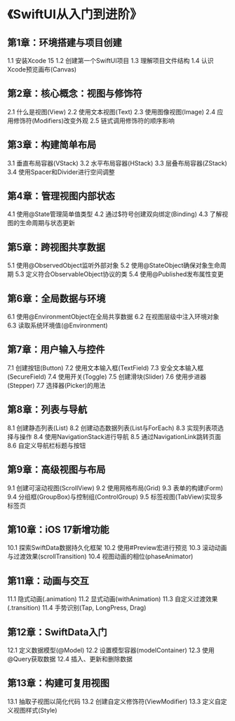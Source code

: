 # 《SwiftUI从入门到进阶》

## 第1章：环境搭建与项目创建
1.1 安装Xcode 15
1.2 创建第一个SwiftUI项目
1.3 理解项目文件结构
1.4 认识Xcode预览画布(Canvas)

## 第2章：核心概念：视图与修饰符
2.1 什么是视图(View)
2.2 使用文本视图(Text)
2.3 使用图像视图(Image)
2.4 应用修饰符(Modifiers)改变外观
2.5 链式调用修饰符的顺序影响

## 第3章：构建简单布局
3.1 垂直布局容器(VStack)
3.2 水平布局容器(HStack)
3.3 层叠布局容器(ZStack)
3.4 使用Spacer和Divider进行空间调整

## 第4章：管理视图内部状态
4.1 使用@State管理简单值类型
4.2 通过$符号创建双向绑定(Binding)
4.3 了解视图的生命周期与状态更新

## 第5章：跨视图共享数据
5.1 使用@ObservedObject监听外部对象
5.2 使用@StateObject确保对象生命周期
5.3 定义符合ObservableObject协议的类
5.4 使用@Published发布属性变更

## 第6章：全局数据与环境
6.1 使用@EnvironmentObject在全局共享数据
6.2 在视图层级中注入环境对象
6.3 读取系统环境值(@Environment)

## 第7章：用户输入与控件
7.1 创建按钮(Button)
7.2 使用文本输入框(TextField)
7.3 安全文本输入框(SecureField)
7.4 使用开关(Toggle)
7.5 创建滑块(Slider)
7.6 使用步进器(Stepper)
7.7 选择器(Picker)的用法

## 第8章：列表与导航
8.1 创建静态列表(List)
8.2 创建动态数据列表(List与ForEach)
8.3 实现列表项选择与操作
8.4 使用NavigationStack进行导航
8.5 通过NavigationLink跳转页面
8.6 自定义导航栏标题与按钮

## 第9章：高级视图与布局
9.1 创建可滚动视图(ScrollView)
9.2 使用网格布局(Grid)
9.3 表单的构建(Form)
9.4 分组框(GroupBox)与控制组(ControlGroup)
9.5 标签视图(TabView)实现多标签页

## 第10章：iOS 17新增功能
10.1 探索SwiftData数据持久化框架
10.2 使用#Preview宏进行预览
10.3 滚动动画与过渡效果(scrollTransition)
10.4 视图动画的相位(phaseAnimator)

## 第11章：动画与交互
11.1 隐式动画(.animation)
11.2 显式动画(withAnimation)
11.3 自定义过渡效果(.transition)
11.4 手势识别(Tap, LongPress, Drag)

## 第12章：SwiftData入门
12.1 定义数据模型(@Model)
12.2 设置模型容器(modelContainer)
12.3 使用@Query获取数据
12.4 插入、更新和删除数据

## 第13章：构建可复用视图
13.1 抽取子视图以简化代码
13.2 创建自定义修饰符(ViewModifier)
13.3 定义自定义视图样式(Style)